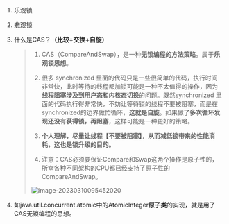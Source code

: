1. 乐观锁

1. 悲观锁

1. 什么是CAS？**（比较+交换+自旋）**

   > 1. CAS（CompareAndSwap），是一种**无锁编程的方法策略**。属于**乐观锁思想**。
   >
   > 2. 很多 synchronized 里面的代码只是一些很简单的代码，执行时间非常快，此时等待的线程都加锁可能是一种不太值得的操作，因为**线程阻塞涉及到用户态和内核态切换**的问题。既然synchronized 里面的代码执行得非常快，不妨让等待锁的线程不要被阻塞，而是在 synchronized的边界做忙循环，**这就是自旋**。如果做了**多次循环发现还没有获得锁，再阻塞**，这样可能是一种更好的策略。
   >
   > 3. **个人理解，尽量让线程【不要被阻塞】，从而减低锁带来的性能消耗，这也是锁升级的目的。**
   > 4. 注意：CAS必须要保证Compare和Swap这两个操作是原子性的，所幸各种不同架构的CPU都已经支持了原子性的CompareAndSwap。
   >
   > ![image-20230310095452020](http://springboot-vue-blog.oss-cn-hangzhou.aliyuncs.com/img-for-typora/image-20230310095452020.png?OSSAccessKeyId=LTAI5tCou6b1axdozAZhA4qP&Expires=9000000001&Signature=EIzkebxDyzDWkXgod00Fez1EDfs=)
   
1. 如java.util.concurrent.atomic中的AtomicInteger**原子类**的实现，就是用了CAS无锁编程的思想。
